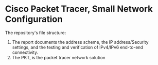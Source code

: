 # Cisco Packet Tracer, Small Network Configuration
The repository's file structure:
1. The report documents the address scheme, the IP address/Security settings, and the testing and verification of IPv4/IPv6 end-to-end connectivity.
2. The PKT, is the packet tracer network solution
